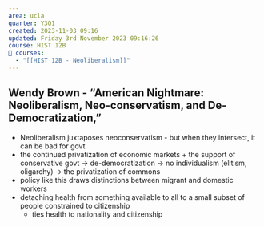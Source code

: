 ```yaml
---
area: ucla
quarter: Y3Q1
created: 2023-11-03 09:16
updated: Friday 3rd November 2023 09:16:26
course: HIST 12B
📕 courses:
  - "[[HIST 12B - Neoliberalism]]"
---
```

## Wendy Brown - “American Nightmare: Neoliberalism, Neo-conservatism, and De-Democratization,”
- Neoliberalism juxtaposes neoconservatism - but when they intersect, it can be bad for govt
- the continued privatization of economic markets + the support of conservative govt -> de-democratization -> no individualism (elitism, oligarchy) -> the privatization of commons
- policy like this draws distinctions between migrant and domestic workers
- detaching health from something available to all to a small subset of people constrained to citizenship
	- ties health to nationality and citizenship
